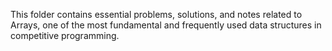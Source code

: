 This folder contains essential problems, solutions, and notes related to Arrays, one of the most fundamental and frequently used data structures in competitive programming.

